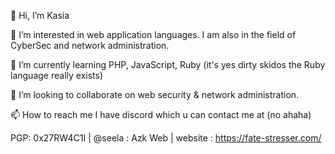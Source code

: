 👋 Hi, I’m Kasia

👀 I’m interested in web application languages. I am also in the field of CyberSec and network administration.

🌱 I’m currently learning PHP, JavaScript, Ruby (it's yes dirty skidos the Ruby language really exists)

💞️ I’m looking to collaborate on web security & network administration.

📫 How to reach me I have discord which u can contact me at (no ahaha)
     
PGP: 0x27RW4C1I | @seela : Azk Web | website : https://fate-stresser.com/
